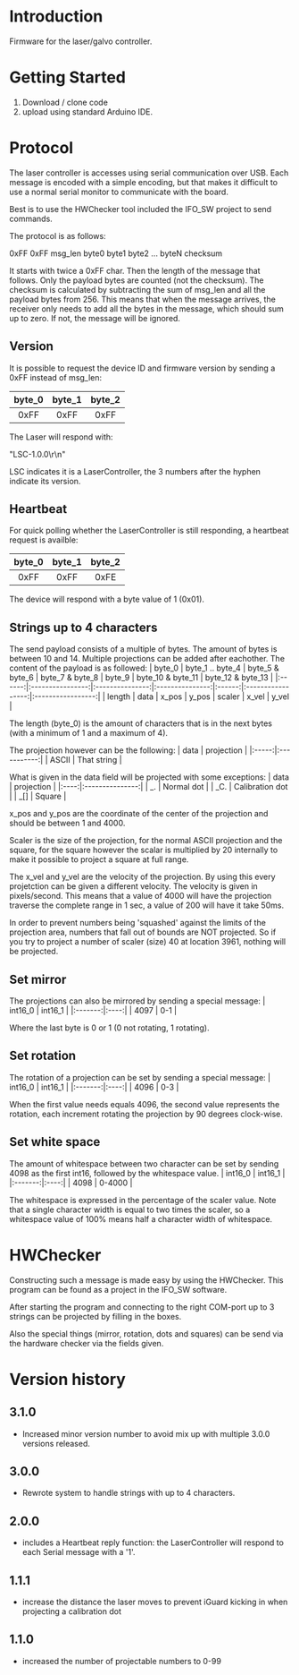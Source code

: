 # Introduction
Firmware for the laser/galvo controller.

# Getting Started
1. Download / clone code 
2. upload using standard Arduino IDE.

# Protocol
The laser controller is accesses using serial communication over USB. Each message is encoded with a simple encoding, but that makes it difficult to use a normal serial monitor to communicate with the board.

Best is to use the HWChecker tool included the IFO_SW project to send commands.

The protocol is as follows:

0xFF 0xFF msg_len byte0 byte1 byte2 ... byteN checksum

It starts with twice a 0xFF char. Then the length of the message that follows. Only the payload bytes are counted (not the checksum).
The checksum is calculated by subtracting the sum of msg_len and all the payload bytes from 256. This means that when the message arrives,
the receiver only needs to add all the bytes in the message, which should sum up to zero. If not, the message will be ignored.

## Version
It is possible to request the device ID and firmware version by sending a 0xFF instead of msg_len:

| byte_0 | byte_1 | byte_2 |
|:------:|:------:|:------:|
|  0xFF  |  0xFF  |  0xFF  |

The Laser will respond with:

"LSC-1.0.0\r\n" 

LSC indicates it is a LaserController, the 3 numbers after the hyphen indicate its version.

## Heartbeat
For quick polling whether the LaserController is still responding, a heartbeat request is availble:

| byte_0 | byte_1 |	byte_2 |
|:------:|:------:|:------:|
|  0xFF  |  0xFF  |  0xFE  |

The device will respond with a byte value of 1 (0x01).

## Strings up to 4 characters
The send payload consists of a multiple of bytes. The amount of bytes is between 10 and 14. Multiple projections can be added after eachother.
The content of the payload is as followed:
| byte_0 | byte_1 .. byte_4 | byte_5 & byte_6 | byte_7 & byte_8 | byte_9 | byte_10 & byte_11 | byte_12 & byte_13 |
|:------:|:----------------:|:---------------:|:---------------:|:------:|:-----------------:|:-----------------:|
| length |       data       |      x_pos      |      y_pos      | scaler |       x_vel       |       y_vel       |

The length (byte_0) is the amount of characters that is in the next bytes (with a minimum of 1 and a maximum of 4).

The projection however can be the following:
| data  |  projection |
|:-----:|:-----------:|
| ASCII | That string |

What is given in the data field will be projected with some exceptions:
| data |    projection   |
|:----:|:---------------:|
|  _.  |    Normal dot   |
| _C.  | Calibration dot |
| _[]  |      Square     |

x_pos and y_pos are the coordinate of the center of the projection and should be between 1 and 4000.

Scaler is the size of the projection, for the normal ASCII projection and the square, for the square however the scalar is multiplied by 20 internally to make it possible to project a square at full range.

The x_vel and y_vel are the velocity of the projection. By using this every projetction can be given a different velocity. The velocity is given in pixels/second. This means that a value of 4000 will have the projection traverse the complete range in 1 sec, a value of 200 will have it take 50ms.

In order to prevent numbers being 'squashed' against the limits of the projection area, numbers that fall out of bounds are NOT projected. So if you try to project a number of scaler (size) 40 at location 3961, nothing will be projected.

## Set mirror
The projections can also be mirrored by sending a special message:
| int16_0 | int16_1 |
|:-------:|:----:|
|   4097  |  0-1 |

Where the last byte is 0 or 1 (0 not rotating, 1 rotating).

## Set rotation
The rotation of a projection can be set by sending a special message:
| int16_0 | int16_1 |
|:-------:|:----:|
|   4096  |  0-3 |

When the first value needs equals 4096, the second value represents the rotation, each increment rotating the projection by 90 degrees clock-wise.

## Set white space
The amount of whitespace between two character can be set by sending 4098 as the first int16, followed by the whitespace value.
| int16_0 | int16_1 |
|:-------:|:----:|
|   4098  |  0-4000 |

The whitespace is expressed in the percentage of the scaler value. Note that a single character width is equal to two times the scaler, so a whitespace value of 100% means half a character width of whitespace.

# HWChecker
Constructing such a message is made easy by using the HWChecker. This program can be found as a project in the IFO_SW software.

After starting the program and connecting to the right COM-port up to 3 strings can be projected by filling in the boxes.

Also the special things (mirror, rotation, dots and squares) can be send via the hardware checker via the fields given.


# Version history
## 3.1.0
- Increased minor version number to avoid mix up with multiple 3.0.0 versions released.
## 3.0.0
- Rewrote system to handle strings with up to 4 characters.
## 2.0.0
- includes a Heartbeat reply function: the LaserController will respond to each Serial message with a '1'.
## 1.1.1
- increase the distance the laser moves to prevent iGuard kicking in when projecting a calibration dot

## 1.1.0
- increased the number of projectable numbers to 0-99